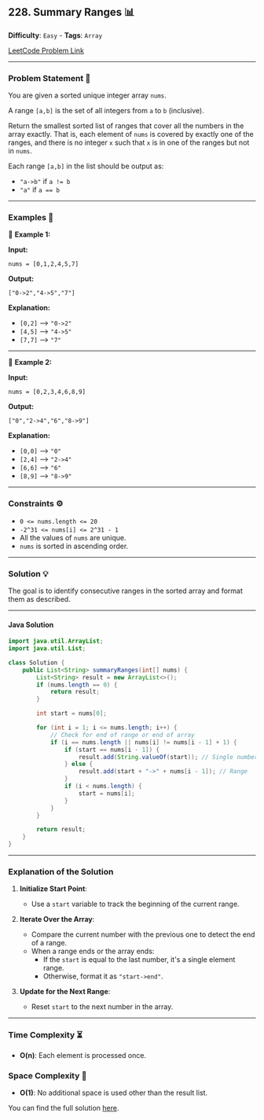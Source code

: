 ## 228. Summary Ranges 📊

**Difficulty**: `Easy` - **Tags**: `Array`

[LeetCode Problem Link](https://leetcode.com/problems/summary-ranges/)

---

### Problem Statement 📜

You are given a sorted unique integer array `nums`.

A range `[a,b]` is the set of all integers from `a` to `b` (inclusive).

Return the smallest sorted list of ranges that cover all the numbers in the array exactly. That is, each element of `nums` is covered by exactly one of the ranges, and there is no integer `x` such that `x` is in one of the ranges but not in `nums`.

Each range `[a,b]` in the list should be output as:
- `"a->b"` if `a != b`
- `"a"` if `a == b`

---

### Examples 🌟

🔹 **Example 1:**

**Input:**
```plaintext
nums = [0,1,2,4,5,7]
```

**Output:**
```plaintext
["0->2","4->5","7"]
```

**Explanation:**
- `[0,2]` --> `"0->2"`
- `[4,5]` --> `"4->5"`
- `[7,7]` --> `"7"`

---

🔹 **Example 2:**

**Input:**
```plaintext
nums = [0,2,3,4,6,8,9]
```

**Output:**
```plaintext
["0","2->4","6","8->9"]
```

**Explanation:**
- `[0,0]` --> `"0"`
- `[2,4]` --> `"2->4"`
- `[6,6]` --> `"6"`
- `[8,9]` --> `"8->9"`

---

### Constraints ⚙️

- `0 <= nums.length <= 20`
- `-2^31 <= nums[i] <= 2^31 - 1`
- All the values of `nums` are unique.
- `nums` is sorted in ascending order.

---

### Solution 💡

The goal is to identify consecutive ranges in the sorted array and format them as described.

---

#### Java Solution

```java
import java.util.ArrayList;
import java.util.List;

class Solution {
    public List<String> summaryRanges(int[] nums) {
        List<String> result = new ArrayList<>();
        if (nums.length == 0) {
            return result;
        }

        int start = nums[0];

        for (int i = 1; i <= nums.length; i++) {
            // Check for end of range or end of array
            if (i == nums.length || nums[i] != nums[i - 1] + 1) {
                if (start == nums[i - 1]) {
                    result.add(String.valueOf(start)); // Single number
                } else {
                    result.add(start + "->" + nums[i - 1]); // Range
                }
                if (i < nums.length) {
                    start = nums[i];
                }
            }
        }

        return result;
    }
}
```

---

### Explanation of the Solution

1. **Initialize Start Point**:
   - Use a `start` variable to track the beginning of the current range.

2. **Iterate Over the Array**:
   - Compare the current number with the previous one to detect the end of a range.
   - When a range ends or the array ends:
     - If the `start` is equal to the last number, it's a single element range.
     - Otherwise, format it as `"start->end"`.

3. **Update for the Next Range**:
   - Reset `start` to the next number in the array.

---

### Time Complexity ⏳

- **O(n)**: Each element is processed once.

### Space Complexity 💾

- **O(1)**: No additional space is used other than the result list.

You can find the full solution [here](Solution.java).
